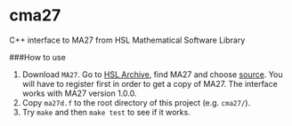 cma27
=====

C++ interface to MA27 from HSL Mathematical Software Library

###How to use
1. Download ```MA27```. Go to [HSL Archive](http://www.hsl.rl.ac.uk/archive/), find MA27 and choose [source](http://www.hsl.rl.ac.uk/download/MA27/1.0.0/a/).
You will have to register first in order to get a copy of MA27.
The interface  works with MA27 version 1.0.0.
2. Copy ```ma27d.f``` to the root directory of this project (e.g. ```cma27/```).
3. Try ```make``` and then ```make test``` to see if it works.



